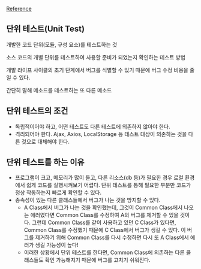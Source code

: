 [Reference](https://www.inflearn.com/course/%EB%94%B0%EB%9D%BC%ED%95%98%EB%A9%B0-%EB%B0%B0%EC%9A%B0%EB%8A%94-tdd#)

## 단위 테스트(Unit Test)

개발한 코드 단위(모듈, 구성 요소)를 테스트하는 것

소스 코드의 개별 단위를 테스트하여 사용할 준비가 되었는지 확인하는 테스트 방법

개발 라이프 사이클의 초기 단계에서 버그를 식별할 수 있기 때문에 버그 수정 비용을 줄일 수 있다.

간단히 말해 메소드를 테스트하는 또 다른 메소드

## 단위 테스트의 조건

- 독립적이어야 하고, 어떤 테스트도 다른 테스트에 의존하지 않아야 한다.
- 격리되어야 한다. Ajax, Axios, LocalStorage 등 테스트 대상이 의존하는 것을 다른 것으로 대체해야 한다.

## 단위 테스트를 하는 이유

- 프로그램이 크고, 메모리가 많이 들고, 다른 리소스(db 등)가 필요한 경우 로컬 환경에서 쉽게 코드를 실행시켜보기 어렵다. 단위 테스트를 통해 필요한 부분만 코드가 정상 작동하는지 빠르게 확인할 수 있다.
- 종속성이 있는 다른 클래스들에서 버그가 나는 것을 방지할 수 있다.
  - A Class에서 버그가 나는 것을 확인했는데, 그것이 Common Class에서 나오는 에러였다면 Common Class를 수정하여 A의 버그를 제거할 수 있을 것이다. 그런데 Common Class를 같이 사용하고 있던 C Class가 있다면, Common Class를 수정했기 때문에 C Class에서 버그가 생길 수 있다. 이 버그를 제거하기 위해 Common Class를 다시 수정하면 다시 또 A Class에서 에러가 생길 가능성이 높다!
  - 이러한 상황에서 단위 테스트를 한다면, Common Class에 의존하는 다른 클래스들도 확인 가능해지기 때문에 버그를 고치기 쉬워진다.